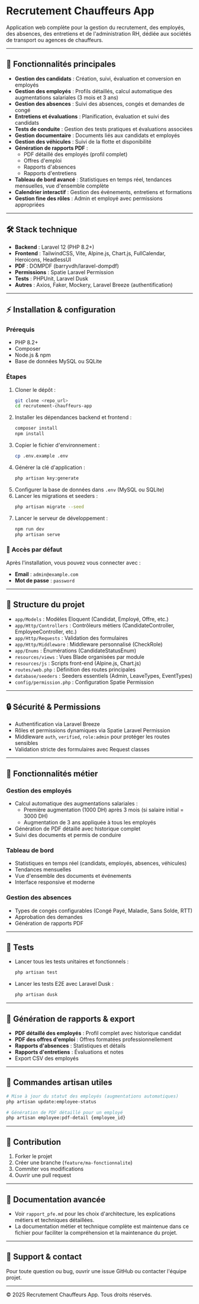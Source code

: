 # Recrutement Chauffeurs App

Application web complète pour la gestion du recrutement, des employés, des absences, des entretiens et de l'administration RH, dédiée aux sociétés de transport ou agences de chauffeurs.

---

## 🚀 Fonctionnalités principales
- **Gestion des candidats** : Création, suivi, évaluation et conversion en employés
- **Gestion des employés** : Profils détaillés, calcul automatique des augmentations salariales (3 mois et 3 ans)
- **Gestion des absences** : Suivi des absences, congés et demandes de congé
- **Entretiens et évaluations** : Planification, évaluation et suivi des candidats
- **Tests de conduite** : Gestion des tests pratiques et évaluations associées
- **Gestion documentaire** : Documents liés aux candidats et employés
- **Gestion des véhicules** : Suivi de la flotte et disponibilité
- **Génération de rapports PDF** : 
  - PDF détaillé des employés (profil complet)
  - Offres d'emploi
  - Rapports d'absences
  - Rapports d'entretiens
- **Tableau de bord avancé** : Statistiques en temps réel, tendances mensuelles, vue d'ensemble complète
- **Calendrier interactif** : Gestion des événements, entretiens et formations
- **Gestion fine des rôles** : Admin et employé avec permissions appropriées

---

## 🛠️ Stack technique
- **Backend** : Laravel 12 (PHP 8.2+)
- **Frontend** : TailwindCSS, Vite, Alpine.js, Chart.js, FullCalendar, Heroicons, HeadlessUI
- **PDF** : DOMPDF (barryvdh/laravel-dompdf)
- **Permissions** : Spatie Laravel Permission
- **Tests** : PHPUnit, Laravel Dusk
- **Autres** : Axios, Faker, Mockery, Laravel Breeze (authentification)

---

## ⚡ Installation & configuration

### Prérequis
- PHP 8.2+
- Composer
- Node.js & npm
- Base de données MySQL ou SQLite

### Étapes
1. Cloner le dépôt :
   ```bash
   git clone <repo_url>
   cd recrutement-chauffeurs-app
   ```
2. Installer les dépendances backend et frontend :
   ```bash
   composer install
   npm install
   ```
3. Copier le fichier d'environnement :
   ```bash
   cp .env.example .env
   ```
4. Générer la clé d'application :
   ```bash
   php artisan key:generate
   ```
5. Configurer la base de données dans `.env` (MySQL ou SQLite)
6. Lancer les migrations et seeders :
   ```bash
   php artisan migrate --seed
   ```
7. Lancer le serveur de développement :
   ```bash
   npm run dev
   php artisan serve
   ```

### 🔑 Accès par défaut
Après l'installation, vous pouvez vous connecter avec :
- **Email** : `admin@example.com`
- **Mot de passe** : `password`

---

## 📁 Structure du projet
- `app/Models` : Modèles Eloquent (Candidat, Employé, Offre, etc.)
- `app/Http/Controllers` : Contrôleurs métiers (CandidateController, EmployeeController, etc.)
- `app/Http/Requests` : Validation des formulaires
- `app/Http/Middleware` : Middleware personnalisé (CheckRole)
- `app/Enums` : Énumérations (CandidateStatusEnum)
- `resources/views` : Vues Blade organisées par module
- `resources/js` : Scripts front-end (Alpine.js, Chart.js)
- `routes/web.php` : Définition des routes principales
- `database/seeders` : Seeders essentiels (Admin, LeaveTypes, EventTypes)
- `config/permission.php` : Configuration Spatie Permission

---

## 🔒 Sécurité & Permissions
- Authentification via Laravel Breeze
- Rôles et permissions dynamiques via Spatie Laravel Permission
- Middleware `auth`, `verified`, `role:admin` pour protéger les routes sensibles
- Validation stricte des formulaires avec Request classes

---

## 💼 Fonctionnalités métier

### Gestion des employés
- Calcul automatique des augmentations salariales :
  - Première augmentation (1000 DH) après 3 mois (si salaire initial = 3000 DH)
  - Augmentation de 3 ans appliquée à tous les employés
- Génération de PDF détaillé avec historique complet
- Suivi des documents et permis de conduire

### Tableau de bord
- Statistiques en temps réel (candidats, employés, absences, véhicules)
- Tendances mensuelles
- Vue d'ensemble des documents et événements
- Interface responsive et moderne

### Gestion des absences
- Types de congés configurables (Congé Payé, Maladie, Sans Solde, RTT)
- Approbation des demandes
- Génération de rapports PDF

---

## 🧪 Tests
- Lancer tous les tests unitaires et fonctionnels :
  ```bash
  php artisan test
  ```
- Lancer les tests E2E avec Laravel Dusk :
  ```bash
  php artisan dusk
  ```

---

## 📝 Génération de rapports & export
- **PDF détaillé des employés** : Profil complet avec historique candidat
- **PDF des offres d'emploi** : Offres formatées professionnellement
- **Rapports d'absences** : Statistiques et détails
- **Rapports d'entretiens** : Évaluations et notes
- Export CSV des employés

---

## 🔧 Commandes artisan utiles
```bash
# Mise à jour du statut des employés (augmentations automatiques)
php artisan update:employee-status

# Génération de PDF détaillé pour un employé
php artisan employee:pdf-detail {employee_id}
```

---

## 🤝 Contribution
1. Forker le projet
2. Créer une branche (`feature/ma-fonctionnalite`)
3. Commiter vos modifications
4. Ouvrir une pull request

---

## 📄 Documentation avancée
- Voir `rapport_pfe.md` pour les choix d'architecture, les explications métiers et techniques détaillées.
- La documentation métier et technique complète est maintenue dans ce fichier pour faciliter la compréhension et la maintenance du projet.

---

## 📧 Support & contact
Pour toute question ou bug, ouvrir une issue GitHub ou contacter l'équipe projet.

---

© 2025 Recrutement Chauffeurs App. Tous droits réservés.
